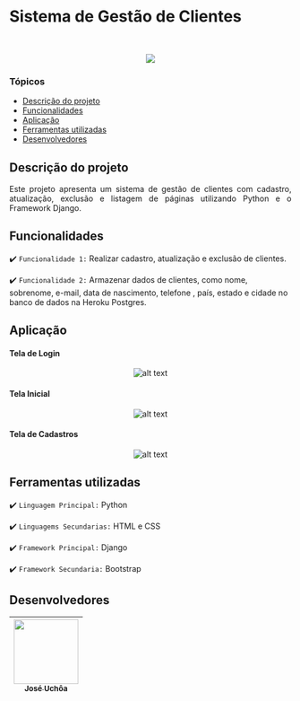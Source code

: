# Sistema de Gestão de Clientes

<br>

<p align="center">
   <img src="http://img.shields.io/static/v1?label=STATUS&message=FINALIZADO&color=RED&style=for-the-badge"/>
</p>



### Tópicos 

- [Descrição do projeto](#descrição-do-projeto)
- [Funcionalidades](#funcionalidades)
- [Aplicação](#aplicação)
- [Ferramentas utilizadas](#ferramentas-utilizadas)
- [Desenvolvedores](#desenvolvedores)

## Descrição do projeto 

<p align="justify">
 Este projeto apresenta um sistema de gestão de clientes com cadastro, atualização, exclusão e listagem de páginas utilizando Python e o Framework Django.</p>




## Funcionalidades

:heavy_check_mark: `Funcionalidade 1:` Realizar cadastro, atualização e exclusão de clientes.

:heavy_check_mark: `Funcionalidade 2:` Armazenar dados de clientes, como nome, sobrenome, e-mail, data de nascimento, telefone , país, estado e cidade no banco de dados na Heroku Postgres.



## Aplicação



<div align="center">
<h4 align="left">Tela de Login</h4>

![alt text](https://user-images.githubusercontent.com/74518126/160219983-ef35fe4b-aab9-49e4-861b-dfe8e5eb3c3b.png)



<h4 align="left">Tela Inicial</h4>

![alt text](https://user-images.githubusercontent.com/74518126/160219809-6b8716d6-dc87-4d13-88cb-81023c250647.png)



<h4 align="left">Tela de Cadastros</h4>

![alt text](https://user-images.githubusercontent.com/74518126/160220006-e92d23f6-0fb8-472b-aa64-6497bd7b8559.png)

</div>

###

## Ferramentas utilizadas

 :heavy_check_mark: `Linguagem Principal:` Python

 :heavy_check_mark: `Linguagems Secundarias:` HTML e CSS

:heavy_check_mark: `Framework Principal:` Django

:heavy_check_mark: `Framework Secundaria:` Bootstrap

###

## Desenvolvedores

| [<img src="https://avatars.githubusercontent.com/jose-uchoa" width=115><br><sub>José Uchôa</sub>](https://github.com/jose-uchoa) |
| :----------------------------------------------------------: |

